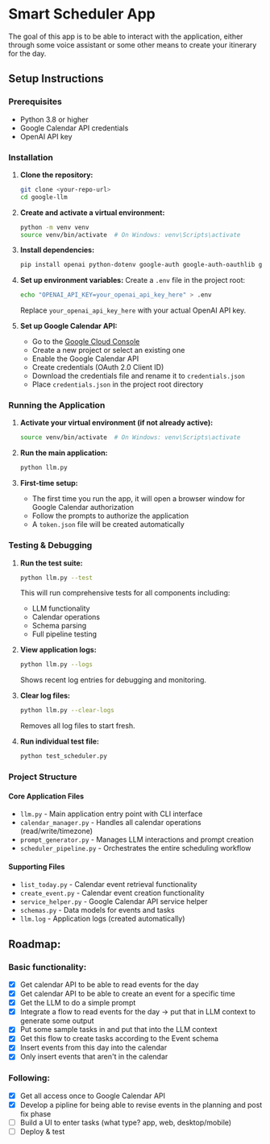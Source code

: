 # Smart Scheduler App

The goal of this app is to be able to interact with the application, 
either through some voice assistant or some other means to create 
your itinerary for the day. 

## Setup Instructions

### Prerequisites
- Python 3.8 or higher
- Google Calendar API credentials
- OpenAI API key

### Installation

1. **Clone the repository:**
   ```bash
   git clone <your-repo-url>
   cd google-llm
   ```

2. **Create and activate a virtual environment:**
   ```bash
   python -m venv venv
   source venv/bin/activate  # On Windows: venv\Scripts\activate
   ```

3. **Install dependencies:**
   ```bash
   pip install openai python-dotenv google-auth google-auth-oauthlib google-auth-httplib2 google-api-python-client
   ```

4. **Set up environment variables:**
   Create a `.env` file in the project root:
   ```bash
   echo "OPENAI_API_KEY=your_openai_api_key_here" > .env
   ```
   Replace `your_openai_api_key_here` with your actual OpenAI API key.

5. **Set up Google Calendar API:**
   - Go to the [Google Cloud Console](https://console.cloud.google.com/)
   - Create a new project or select an existing one
   - Enable the Google Calendar API
   - Create credentials (OAuth 2.0 Client ID)
   - Download the credentials file and rename it to `credentials.json`
   - Place `credentials.json` in the project root directory

### Running the Application

1. **Activate your virtual environment (if not already active):**
   ```bash
   source venv/bin/activate  # On Windows: venv\Scripts\activate
   ```

2. **Run the main application:**
   ```bash
   python llm.py
   ```

3. **First-time setup:**
   - The first time you run the app, it will open a browser window for Google Calendar authorization
   - Follow the prompts to authorize the application
   - A `token.json` file will be created automatically

### Testing & Debugging

1. **Run the test suite:**
   ```bash
   python llm.py --test
   ```
   This will run comprehensive tests for all components including:
   - LLM functionality
   - Calendar operations
   - Schema parsing
   - Full pipeline testing

2. **View application logs:**
   ```bash
   python llm.py --logs
   ```
   Shows recent log entries for debugging and monitoring.

3. **Clear log files:**
   ```bash
   python llm.py --clear-logs
   ```
   Removes all log files to start fresh.

4. **Run individual test file:**
   ```bash
   python test_scheduler.py
   ```

### Project Structure

#### Core Application Files
- `llm.py` - Main application entry point with CLI interface
- `calendar_manager.py` - Handles all calendar operations (read/write/timezone)
- `prompt_generator.py` - Manages LLM interactions and prompt creation
- `scheduler_pipeline.py` - Orchestrates the entire scheduling workflow

#### Supporting Files
- `list_today.py` - Calendar event retrieval functionality
- `create_event.py` - Calendar event creation functionality
- `service_helper.py` - Google Calendar API service helper
- `schemas.py` - Data models for events and tasks
- `llm.log` - Application logs (created automatically)

## Roadmap:
### Basic functionality:
- [x] Get calendar API to be able to read events for the day
- [x] Get calendar API to be able to create an event for a specific time
- [x] Get the LLM to do a simple prompt
- [x] Integrate a flow to read events for the day -> put that in LLM context to generate some output
- [x] Put some sample tasks in and put that into the LLM context
- [x] Get this flow to create tasks according to the Event schema
- [x] Insert events from this day into the calendar
- [x] Only insert events that aren't in the calendar

### Following:
- [x] Get all access once to Google Calendar API
- [x] Develop a pipline for being able to revise events in the planning and post fix phase
- [ ] Build a UI to enter tasks (what type? app, web, desktop/mobile)
- [ ] Deploy & test
